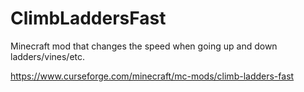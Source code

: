 # ClimbLaddersFast

Minecraft mod that changes the speed when going up and down ladders/vines/etc.

https://www.curseforge.com/minecraft/mc-mods/climb-ladders-fast
